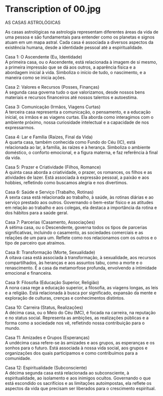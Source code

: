 # Transcription of 00.jpg

AS CASAS ASTROLÓGICAS

As casas astrológicas na astrologia representam diferentes áreas da vida de uma pessoa e são fundamentais para entender como os planetas e signos atuam em um mapa astral. Cada casa é associada a diversos aspectos da existência humana, desde a identidade pessoal até a espiritualidade.

Casa 1: O Ascendente (Eu, Identidade)  
A primeira casa, ou o Ascendente, está relacionada à imagem de si mesmo, a primeira impressão que se dá aos outros, a aparência física e a abordagem inicial à vida. Simboliza o início de tudo, o nascimento, e a maneira como se inicia ações.

Casa 2: Valores e Recursos (Posses, Finanças)  
A segunda casa governa tudo o que valorizamos, desde nossos bens materiais e recursos financeiros até nossos talentos e autoestima.

Casa 3: Comunicação (Irmãos, Viagens Curtas)  
A terceira casa representa a comunicação, o pensamento, e a educação inicial, os irmãos e as viagens curtas. Ela aborda como interagimos com o ambiente próximo, nossa curiosidade intelectual e a capacidade de nos expressarmos.

Casa 4: Lar e Família (Raízes, Final da Vida)  
A quarta casa, também conhecida como Fundo do Céu (IC), está relacionada ao lar, à família, às raízes e à herança. Simboliza o ambiente doméstico, o conforto emocional, e a figura materna, e faz referência à final da vida.

Casa 5: Prazer e Criatividade (Filhos, Romance)  
A quinta casa aborda a criatividade, o prazer, os romances, os filhos e as atividades de lazer. Está associada à expressão pessoal, a paixão e aos hobbies, refletindo como buscamos alegria e nos divertimos.

Casa 6: Saúde e Serviço (Trabalho, Rotinas)  
A sexta casa está relacionada ao trabalho, à saúde, às rotinas diárias e ao serviço prestado aos outros. Governando o bem-estar físico e as atitudes em relação ao trabalho e aos colegas, ela destaca a importância da rotina e dos hábitos para a saúde geral.

Casa 7: Parcerias (Casamento, Associações)  
A sétima casa, ou o Descendente, governa todos os tipos de parcerias significativas, incluindo o casamento, as sociedades comerciais e as relações de um para um. Reflete como nos relacionamos com os outros e o tipo de parceiro que atraímos.

Casa 8: Transformação (Morte, Sexualidade)  
A oitava casa está associada à transformação, à sexualidade, aos recursos compartilhados, às heranças e aos assuntos tabu, como a morte e o renascimento. É a casa da metamorfose profunda, envolvendo a intimidade emocional e financeira.

Casa 9: Filosofia (Educação Superior, Religião)  
A nona casa rege a educação superior, a filosofia, as viagens longas, as leis e a religião. Está relacionada à busca por significado, expansão da mente e exploração de culturas, crenças e conhecimentos distintos.

Casa 10: Carreira (Status, Realizações)  
A décima casa, ou o Meio do Céu (MC), é focada na carreira, na reputação e no status social. Representa as ambições, as realizações públicas e a forma como a sociedade nos vê, refletindo nossa contribuição para o mundo.

Casa 11: Amizades e Grupos (Esperanças)  
A undécima casa refere-se às amizades e aos grupos, as esperanças e os sonhos para o futuro. Está associada à nossa vida social, aos grupos e organizações dos quais participamos e como contribuímos para a comunidade.

Casa 12: Espiritualidade (Subconsciente)  
A décima segunda casa está relacionada ao subconsciente, à espiritualidade, ao isolamento e aos inimigos ocultos. Governando o que está escondido os sacrifícios e as limitações autoimpostas, ela reflete os aspectos da vida que precisam ser liberados para o crescimento espiritual.